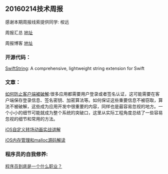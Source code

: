 
## 20160214技术周报

感谢本期周报线索提供同学: 桉远

周报汇总 [地址](https://github.com/BaiduHiDeviOS/iOS-Tech-Weekly)

周报博客 [地址](http://baiduhidevios.github.io/)


### 开源代码：
[SwiftString](https://github.com/amayne/SwiftString): A comprehensive, lightweight string extension for Swift

### 文章：
[如何防止客户端被破解](http://tanqisen.github.io/blog/2014/06/06/how-to-prevent-app-crack/):很多应用都需要用户登录或者签名认证，这可能需要在客户端保存登录信息、签名密钥、加密算法等。如何保证这些重要信息不被窃取，算法不被破解，这些成为应用开发中很重要的内容，同样也是最容易忽视的地方。一个小小的细节可能就成为整个系统的突破口，这里从实际工程角度总结了一些容易忽视的细节和常用的方法。

[iOS自定义转场动画实战讲解](http://www.jianshu.com/p/ea0132738057)

[iOS内存管理和malloc源码解读](https://yq.aliyun.com/articles/3065)


### 程序员的自我修养:

[程序员到底是一个什么职业？](http://weibo.com/ttarticle/p/show?id=2309403939907201539934)
